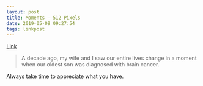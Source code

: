 ```yaml
---
layout: post
title: Moments – 512 Pixels
date: 2019-05-09 09:27:54
tags: linkpost
---
```


[Link](https://512pixels.net/2019/05/moments/)

> A decade ago, my wife and I saw our entire lives change in a moment when our oldest son was diagnosed with brain cancer.


Always take time to appreciate what you have. 